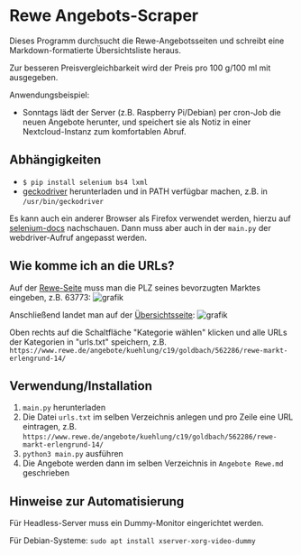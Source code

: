 # Rewe Angebots-Scraper

Dieses Programm durchsucht die Rewe-Angebotsseiten und schreibt eine Markdown-formatierte Übersichtsliste heraus.

Zur besseren Preisvergleichbarkeit wird der Preis pro 100 g/100 ml mit ausgegeben. 

Anwendungsbeispiel:
* Sonntags lädt der Server (z.B. Raspberry Pi/Debian) per cron-Job die neuen Angebote herunter, und speichert sie als Notiz in einer Nextcloud-Instanz zum komfortablen Abruf.

## Abhängigkeiten

- `$ pip install selenium bs4 lxml`
- [geckodriver](https://github.com/mozilla/geckodriver/releases) herunterladen und in PATH verfügbar machen, z.B. in `/usr/bin/geckodriver` 

Es kann auch ein anderer Browser als Firefox verwendet werden, hierzu auf [selenium-docs](https://www.selenium.dev/documentation/en/webdriver/driver_requirements/) nachschauen.
Dann muss aber auch in der `main.py` der webdriver-Aufruf angepasst werden.

## Wie komme ich an die URLs?

Auf der [Rewe-Seite](https://www.rewe.de/angebote/nationale-angebote/) muss man die PLZ seines bevorzugten Marktes eingeben, z.B. 63773:
![grafik](https://user-images.githubusercontent.com/53096886/82885025-17861380-9f34-11ea-9e00-3a0428db3f8e.png)

Anschließend landet man auf der [Übersichtsseite](https://www.rewe.de/angebote/goldbach/562286/rewe-markt-erlengrund-14/):
![grafik](https://user-images.githubusercontent.com/53096886/82884898-edccec80-9f33-11ea-8947-26ea9b75eb96.png)

Oben rechts auf die Schaltfläche "Kategorie wählen" klicken und alle URLs der Kategorien in "urls.txt" speichern, z.B.
`https://www.rewe.de/angebote/kuehlung/c19/goldbach/562286/rewe-markt-erlengrund-14/` 


## Verwendung/Installation

1. `main.py` herunterladen
1. Die Datei `urls.txt` im selben Verzeichnis anlegen und pro Zeile eine URL eintragen, z.B. `https://www.rewe.de/angebote/kuehlung/c19/goldbach/562286/rewe-markt-erlengrund-14/`
1. `python3 main.py` ausführen
1. Die Angebote werden dann im selben Verzeichnis in `Angebote Rewe.md` geschrieben

## Hinweise zur Automatisierung

Für Headless-Server muss ein Dummy-Monitor eingerichtet werden.

Für Debian-Systeme: `sudo apt install xserver-xorg-video-dummy`
